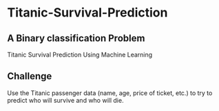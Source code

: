 # Titanic-Survival-Prediction
## A Binary classification Problem
Titanic Survival Prediction Using Machine Learning

## Challenge
Use the Titanic passenger data (name, age, price of ticket, etc.) to try to predict who will survive and who will die.



